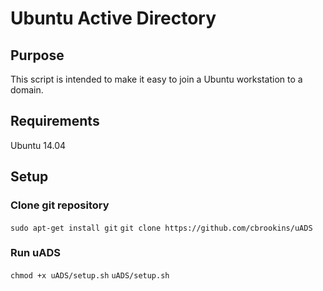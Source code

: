 Ubuntu Active Directory
=======================

## Purpose
This script is intended to make it easy to join a Ubuntu workstation to a domain.

## Requirements
Ubuntu 14.04

## Setup

### Clone git repository
`sudo apt-get install git` 
`git clone https://github.com/cbrookins/uADS` 

### Run uADS
`chmod +x uADS/setup.sh` 
`uADS/setup.sh`
